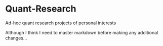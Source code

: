 # Quant-Research
Ad-hoc quant research projects of personal interests

Although I think I need to master markdown before making any additional changes...
